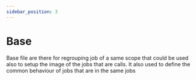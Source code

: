 ```yaml
---
sidebar_position: 3
---
```

# Base
Base file are there for regrouping job of a same scope that could be used also to setup the image of the jobs that are calls. It also used to define the common behaviour of jobs that are in the same jobs 